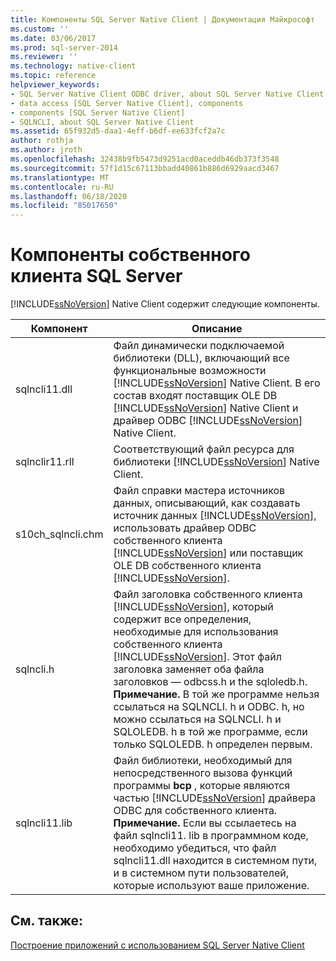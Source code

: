 ```yaml
---
title: Компоненты SQL Server Native Client | Документация Майкрософт
ms.custom: ''
ms.date: 03/06/2017
ms.prod: sql-server-2014
ms.reviewer: ''
ms.technology: native-client
ms.topic: reference
helpviewer_keywords:
- SQL Server Native Client ODBC driver, about SQL Server Native Client ODBC driver
- data access [SQL Server Native Client], components
- components [SQL Server Native Client]
- SQLNCLI, about SQL Server Native Client
ms.assetid: 65f932d5-daa1-4eff-b6df-ee633fcf2a7c
author: rothja
ms.author: jroth
ms.openlocfilehash: 32438b9fb5473d9251acd0aceddb46db373f3548
ms.sourcegitcommit: 57f1d15c67113bbadd40861b886d6929aacd3467
ms.translationtype: MT
ms.contentlocale: ru-RU
ms.lasthandoff: 06/18/2020
ms.locfileid: "85017650"
---
```

# <a name="components-of-sql-server-native-client"></a>Компоненты собственного клиента SQL Server
  [!INCLUDE[ssNoVersion](../../../includes/ssnoversion-md.md)] Native Client содержит следующие компоненты.  
  
|Компонент|Описание|  
|---------------|-----------------|  
|sqlncli11.dll|Файл динамически подключаемой библиотеки (DLL), включающий все функциональные возможности [!INCLUDE[ssNoVersion](../../../includes/ssnoversion-md.md)] Native Client. В его состав входят поставщик OLE DB [!INCLUDE[ssNoVersion](../../../includes/ssnoversion-md.md)] Native Client и драйвер ODBC [!INCLUDE[ssNoVersion](../../../includes/ssnoversion-md.md)] Native Client.|  
|sqlnclir11.rll|Соответствующий файл ресурса для библиотеки [!INCLUDE[ssNoVersion](../../../includes/ssnoversion-md.md)] Native Client.|  
|s10ch_sqlncli.chm|Файл справки мастера источников данных, описывающий, как создавать источник данных [!INCLUDE[ssNoVersion](../../../includes/ssnoversion-md.md)], использовать драйвер ODBC собственного клиента [!INCLUDE[ssNoVersion](../../../includes/ssnoversion-md.md)] или поставщик OLE DB собственного клиента [!INCLUDE[ssNoVersion](../../../includes/ssnoversion-md.md)].|  
|sqlncli.h|Файл заголовка собственного клиента [!INCLUDE[ssNoVersion](../../../includes/ssnoversion-md.md)], который содержит все определения, необходимые для использования собственного клиента [!INCLUDE[ssNoVersion](../../../includes/ssnoversion-md.md)]. Этот файл заголовка заменяет оба файла заголовков — odbcss.h и the sqloledb.h. **Примечание.**  В той же программе нельзя ссылаться на SQLNCLI. h и ODBC. h, но можно ссылаться на SQLNCLI. h и SQLOLEDB. h в той же программе, если только SQLOLEDB. h определен первым.|  
|sqlncli11.lib|Файл библиотеки, необходимый для непосредственного вызова функций программы **bcp** , которые являются частью [!INCLUDE[ssNoVersion](../../../includes/ssnoversion-md.md)] драйвера ODBC для собственного клиента. **Примечание.**  Если вы ссылаетесь на файл sqlncli11. lib в программном коде, необходимо убедиться, что файл sqlncli11.dll находится в системном пути, и в системном пути пользователей, которые используют ваше приложение.|  
  
## <a name="see-also"></a>См. также:  
 [Построение приложений с использованием SQL Server Native Client](building-applications-with-sql-server-native-client.md)  
  
  
